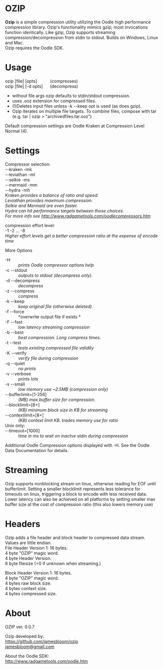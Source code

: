 
# OZIP
**Ozip** is a simple compression utility utilizing the Oodle high performance compression library.  Ozip's functionality mimics gzip; most invocations function identically. Like gzip, Ozip supports streaming compression/decompression from stdin to stdout. Builds on Windows, Linux and Mac.  
Ozip requires the Oodle SDK.  
# Usage    

ozip [file] [opts]&nbsp;&nbsp;&nbsp;&nbsp;&nbsp;&nbsp;&nbsp;&nbsp;&nbsp;&nbsp; (compresses)  
ozip [file] [-d opts]&nbsp;&nbsp;&nbsp;&nbsp;&nbsp; (decompress)  

* without file args ozip defaults to stdin/stdout compression.  
* uses .ooz extension for compressed files.  
* (!)Deletes input files unless -k --keep opt is used (as does gzip).  
* Ozip iterates on multiple file targets. To combine files, compose with tar (e.g. tar <files> | ozip > "archivedfiles.tar.ooz")

Default compression settings are Oodle Kraken at Compression Level Normal (4).  

# Settings  
Compressor selection:  
                      --kraken -mk  
                      --leviathan -ml  
                      --selkie -ms  
                       --mermaid -mm  
               	       --hydra -mh  
     *Kraken provides a balance of ratio and speed.   
     Leviathan provides maximum compression.    
     Selkie and Mermaid are even faster.                    
     Hydra can hit performance targets between those choices.  
     For more info see http://www.radgametools.com/oodlecompressors.htm*  

		       
compression effort level:     
          -1 -2  ...  -8  
*Higher effort levels get a better compression ratio at the expense of encode time*

More Options  
  
-H                     
&nbsp;&nbsp;&nbsp;&nbsp;&nbsp;&nbsp;&nbsp;&nbsp;&nbsp;&nbsp; *prints Oodle compressor options help*  
-c --stdout	        
&nbsp;&nbsp;&nbsp;&nbsp;&nbsp;&nbsp;&nbsp;&nbsp;&nbsp;&nbsp; *outputs to stdout (decompress only).*    
-d --decompress         
&nbsp;&nbsp;&nbsp;&nbsp;&nbsp;&nbsp;&nbsp;&nbsp;&nbsp;&nbsp; *decompress*   
-z --compress           
&nbsp;&nbsp;&nbsp;&nbsp;&nbsp;&nbsp;&nbsp;&nbsp;&nbsp;&nbsp; *compress*  
-k --keep               
&nbsp;&nbsp;&nbsp;&nbsp;&nbsp;&nbsp;&nbsp;&nbsp;&nbsp;&nbsp; *keep original file (otherwise deleted)*      
-f --force              
&nbsp;&nbsp;&nbsp;&nbsp;&nbsp;&nbsp;&nbsp;&nbsp;&nbsp;&nbsp; *overwrite output file if exists *  
-F --fast              
&nbsp;&nbsp;&nbsp;&nbsp;&nbsp;&nbsp;&nbsp;&nbsp;&nbsp;&nbsp; *low latency streaming compression*  
-b --best              
&nbsp;&nbsp;&nbsp;&nbsp;&nbsp;&nbsp;&nbsp;&nbsp;&nbsp;&nbsp; *best compression. Long compress times.*  
-t --test              
&nbsp;&nbsp;&nbsp;&nbsp;&nbsp;&nbsp;&nbsp;&nbsp;&nbsp;&nbsp; *tests existing compressed file validity*    
-K --verify           
&nbsp;&nbsp;&nbsp;&nbsp;&nbsp;&nbsp;&nbsp;&nbsp;&nbsp;&nbsp; *verify file during compression*     
-q --quiet           
&nbsp;&nbsp;&nbsp;&nbsp;&nbsp;&nbsp;&nbsp;&nbsp;&nbsp;&nbsp; *no prints*  
-v --verbose         
&nbsp;&nbsp;&nbsp;&nbsp;&nbsp;&nbsp;&nbsp;&nbsp;&nbsp;&nbsp; *prints lots*  
-s --small          
&nbsp;&nbsp;&nbsp;&nbsp;&nbsp;&nbsp;&nbsp;&nbsp;&nbsp;&nbsp; *low memory use ~2.5MB  (compression only)*   
--bufferlimit=[1-256]  
&nbsp;&nbsp;&nbsp;&nbsp;&nbsp;&nbsp;&nbsp;&nbsp;&nbsp;&nbsp; *(MB) max buffer size for compression.*  
--blocklimit=[8+]      
&nbsp;&nbsp;&nbsp;&nbsp;&nbsp;&nbsp;&nbsp;&nbsp;&nbsp;&nbsp; *(KB) minimum block size in KB for streaming*  
--contextlimit=[8+]     
&nbsp;&nbsp;&nbsp;&nbsp;&nbsp;&nbsp;&nbsp;&nbsp;&nbsp;&nbsp; *(KB) context limit KB. trades memory use for ratio*   
Unix only:   
--timeout=[1000]        
&nbsp;&nbsp;&nbsp;&nbsp;&nbsp;&nbsp;&nbsp;&nbsp;&nbsp;&nbsp; *time in ms to wait on inactve stdin during compression*  


Additional Oodle Compression options displayed with -H. See the Oodle Data Documentation for details.   

# Streaming 

Ozip supports nonblocking stream on linux, otherwise reading for EOF until bufferlimit. Setting a smaller blocklimit represents less tolerance for timeouts on linux, triggering a block to encode with less received data. Lower latency can also be achieved on all platforms by setting smaller max buffer size at the cost of compression ratio (this also lowers memory use)

# Headers 

Ozip adds a file header and block header to compressed data stream. Values are little endian.  
File Header Version 1:   16 bytes.      
4 byte "OZIP" magic word.  
4 byte Header Version.   
8 byte filesize (=0 if unknown when streaming.)   

Block Header Version 1:  16 bytes.    
4 byte "OZIP" magic word.  
4 bytes raw block size.  
4 bytes context size.  
4 bytes compressed size.  

# About   
OZIP ver. 0.0.7   

Ozip developed by:   
https://github.com/jamesbloom/ozip   
jamesbloom@gmail.com    
    
About the Oodle SDK:    
http://www.radgametools.com/oodle.htm   
    
